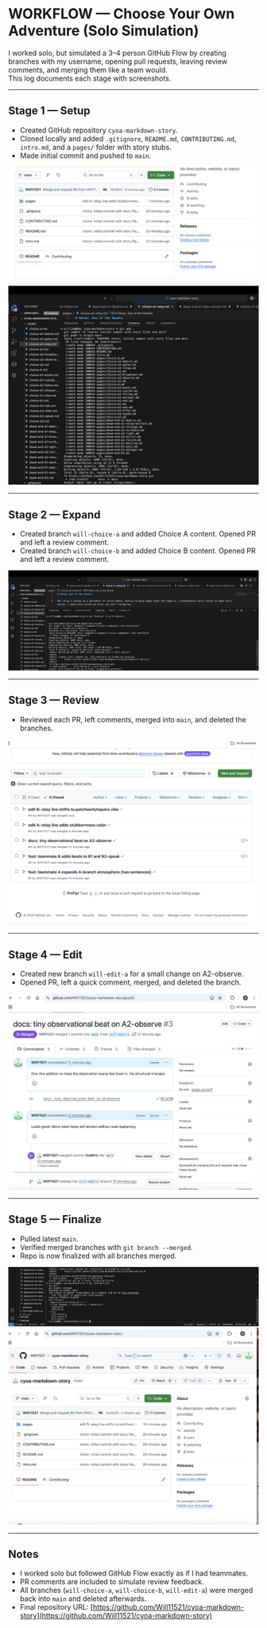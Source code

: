 # WORKFLOW — Choose Your Own Adventure (Solo Simulation)

I worked solo, but simulated a 3–4 person GitHub Flow by creating branches with my username, opening pull requests, leaving review comments, and merging them like a team would.  
This log documents each stage with screenshots.

---

## Stage 1 — Setup
- Created GitHub repository `cyoa-markdown-story`.
- Cloned locally and added `.gitignore`, `README.md`, `CONTRIBUTING.md`, `intro.md`, and a `pages/` folder with story stubs.
- Made initial commit and pushed to `main`.

![Stage 1 Repo Home](screenshots/stage1.png)  
![Stage 1 Initial Commit in VS Code](screenshots/stage1-1.png)

---

## Stage 2 — Expand
- Created branch `will-choice-a` and added Choice A content. Opened PR and left a review comment.  
- Created branch `will-choice-b` and added Choice B content. Opened PR and left a review comment.  

![Stage 2 PR Example](screenshots/stage2.png)

---

## Stage 3 — Review
- Reviewed each PR, left comments, merged into `main`, and deleted the branches.  

![Stage 3 PRs Merged](screenshots/stage3.png)

---

## Stage 4 — Edit
- Created new branch `will-edit-a` for a small change on A2-observe.  
- Opened PR, left a quick comment, merged, and deleted the branch.  

![Stage 4 Edit PR](screenshots/stage4.png)

---

## Stage 5 — Finalize
- Pulled latest `main`.  
- Verified merged branches with `git branch --merged`.  
- Repo is now finalized with all branches merged.  

![Stage 5 Merged Branches](screenshots/stage5-merged-branches.png)  
![Stage 5 Final Repo](screenshots/stage5-repo-final.png)

---

## Notes
- I worked solo but followed GitHub Flow exactly as if I had teammates.  
- PR comments are included to simulate review feedback.  
- All branches (`will-choice-a`, `will-choice-b`, `will-edit-a`) were merged back into `main` and deleted afterwards.  
- Final repository URL: [https://github.com/Will11521/cyoa-markdown-story](https://github.com/Will11521/cyoa-markdown-story)